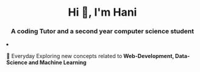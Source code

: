 <h1 align="center">Hi 👋, I'm Hani</h1>

<h3 align="center">A coding Tutor and a second year computer science student</h3>

<li>
  <p dir = "auto">🌱 Everyday Exploring new concepts related to<strong> Web-Development, Data-Science and Machine Learning</strong></p>
</li>
<!---
Hani0101/Hani0101 is a ✨ special ✨ repository because its `README.md` (this file) appears on your GitHub profile.
You can click the Preview link to take a look at your changes.
--->
